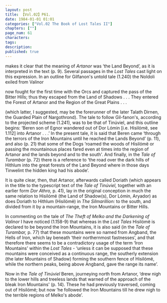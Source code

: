 ```yaml
---
layout: post
title: 【Vol.02】P61.
date: 1984-01-01 01:01
categories: ["Vol.02 The Book of Lost Tales II"]
chapters: [""]
page_num: 61
characters: 
tags: 
description: 
published: true
---
```


<p style="text-indent: 0;">
makes it clear that the meaning of <I>Artanor</I> was ‘the Land Beyond’, as it is interpreted in the text (p. 9). Several passages in the <I>Lost</I> <I>Tales</I> cast light on this expression. In an outline for Gilfanon's untold tale (1.240) the Noldoli exiled from Valinor
</p>

now fought for the first time with the Orcs and captured the pass of the Bitter Hills; thus they escaped from the Land of Shadows . . . They entered the Forest of Artanor and the Region of the Great Plains . . .

(which latter, I suggested, may be the forerunner of the later Talath Dirnen, the Guarded Plain of Nargothrond). The tale to follow Gil-fanon's, according to the projected scheme (1.241), was to be that of Tinúviel, and this outline begins: ‘Beren son of Egnor wandered out of Dor Lómin [i.e. Hisilómë, see 1.112] into Artanor . . .’ In the present tale, it is said that Beren came ‘through the terrors of the Iron Mountains until he reached the Lands Beyond’ (p. 11), and also (p. 21) that some of the Dogs ‘roamed the woods of Hisilómë or passing the mountainous places fared even at times into the region of Artanor and the lands beyond and to the south'. And finally, in the <I>Tale of Turambar</I> (p. 72) there is a reference to ‘the road over the dark hills of Hithlum into the great forests of the Land Beyond where in those days Tinwelint the hidden king had his abode’.

It is quite clear, then, that Artanor, afterwards called Doriath (which appears in the title to the typescript text of the <I>Tale of Tinúviel,</I> together with an earlier form <I>Dor Athro,</I> p. 41), lay in the original conception in much the same relation to Hisilómë (the Land of Shadow(s), Dor Lómin, Aryador) as does Doriath to Hithlum (Hisilómë) in <I>The Silmarillion:</I> to the south, and divided from it by a mountain-range, the Iron Mountains or Bitter Hills.

In commenting on the tale of <I>The Theft of Melko and the Darkening of Valinor</I> I have noticed (1.158-9) that whereas in the <I>Lost Tales</I> Hisilómë is declared to be beyond the Iron Mountains, it is also said (in the <I>Tale of Turambar,</I> p. 77) that these mountains were so named from Angband, the Hells of Iron, which lay beneath ‘their northernmost fastnesses’, and that therefore there seems to be a contradictory usage of the term ‘Iron Mountains' within the <I>Lost Tales -</I> ‘unless it can be supposed that these mountains were conceived as a continuous range, the southerly extension (the later Mountains of Shadow) forming the southern fence of Hisilómë, while the northern peaks, being above Angband, gave the range its name’.

Now in the <I>Tale of Tinúviel</I> Beren, journeying north from Artanor, ‘drew nigh to the lower hills and treeless lands that warned of the approach of the bleak Iron Mountains' (p. 14). These he had previously traversed, coming out of Hisilómë; but now ‘he followed the Iron Mountains till he drew nigh to the terrible regions of Melko's abode’.

